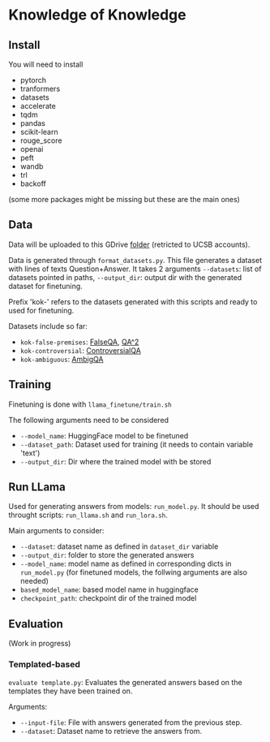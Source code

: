 # Knowledge of Knowledge


## Install

You will need to install
 - pytorch
 - tranformers
 - datasets
 - accelerate
 - tqdm
 - pandas
 - scikit-learn
 - rouge_score
 - openai
 - peft
 - wandb
 - trl
 - backoff

(some more packages might be missing but these are the main ones)

## Data

Data will be uploaded to this GDrive [folder](https://drive.google.com/drive/folders/1A_RzxAUSn7tOMrxcB4ocW86rc1r6TgfK?usp=sharing) (retricted to UCSB accounts). 

Data is generated through `format_datasets.py`. This file generates a dataset with lines of texts Question+Answer. It takes 2 arguments `--datasets`: list of datasets pointed in paths, `--output_dir`: output dir with the generated dataset for finetuning.

Prefix 'kok-' refers to the datasets generated with this scripts and ready to used for finetuning.

Datasets include so far: 

- `kok-false-premises`: [FalseQA](https://aclanthology.org/2023.acl-long.309/), [QA^2](https://aclanthology.org/2023.acl-long.472/)
- `kok-controversial`: [ControversialQA](https://arxiv.org/abs/2302.05061)
- `kok-ambiguous`: [AmbigQA](https://arxiv.org/abs/2004.10645) 


## Training

Finetuning is done with `llama_finetune/train.sh`

The following arguments need to be considered 

- `--model_name`: HuggingFace model to be finetuned
- `--dataset_path`: Dataset used for training (it needs to contain variable 'text')
- `--output_dir`: Dir where the trained model with be stored

## Run LLama

Used for generating answers from models: `run_model.py`. It should be used throught scripts: `run_llama.sh` and `run_lora.sh`.

Main arguments to consider: 
- `--dataset`: dataset name as defined in `dataset_dir` variable
- `--output_dir`: folder to store the generated answers
- `--model_name`: model name as defined in corresponding dicts in `run_model.py`
(for finetuned models, the follwing arguments are also needed)
- `based_model_name`: based model name in huggingface
- `checkpoint_path`: checkpoint dir of the trained model

## Evaluation

(Work in progress)

### Templated-based

`evaluate template.py`: Evaluates the generated answers based on the templates they have been trained on. 

Arguments: 
- `--input-file`: File with answers generated from the previous step.
- `--dataset`: Dataset name to retrieve the answers from. 
